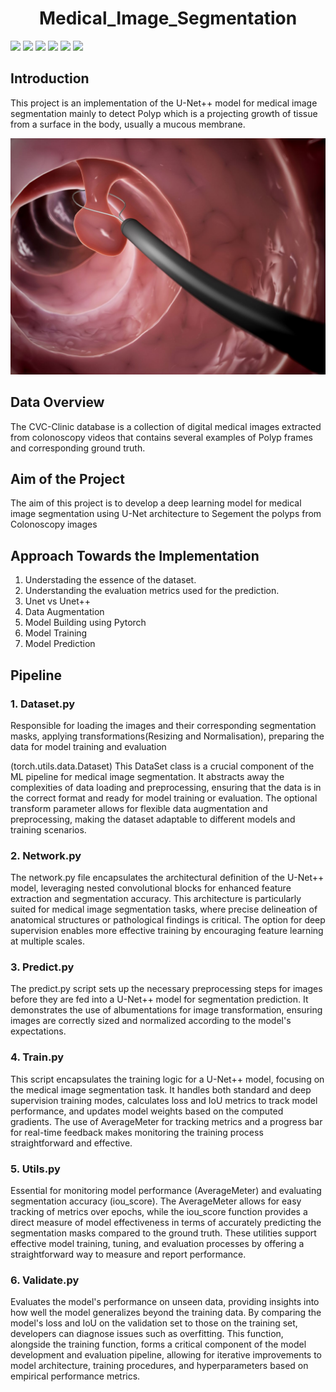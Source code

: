 # <h1 align="center">Medical_Image_Segmentation</h1>



[![](https://img.shields.io/badge/Python-FFD43B?style=for-the-badge&logo=python&logoColor=darkgreen)](https://www.python.org)  [![](https://img.shields.io/badge/PyTorch-EE4C2C?style=for-the-badge&logo=PyTorch&logoColor=white)](https://pytorch.org) [![](https://img.shields.io/badge/OpenCV-5C3EE8?style=for-the-badge&logo=opencv&logoColor=white)](https://opencv.org) [![](https://img.shields.io/badge/scikit_learn-F7931E?style=for-the-badge&logo=scikit-learn&logoColor=white)](https://scikit-learn.org/stable/) [![](https://img.shields.io/badge/Numpy-777BB4?style=for-the-badge&logo=numpy&logoColor=white)](https://numpy.org) [![](https://img.shields.io/badge/Pandas-2C2D72?style=for-the-badge&logo=pandas&logoColor=white)](https://pandas.pydata.org)


## Introduction 

This project is an implementation of the U-Net++ model for medical image segmentation mainly to detect Polyp which is a projecting growth of tissue from a surface in the body, usually a mucous membrane.

<img src = "https://github.com/datla-k/Medical_Image_Segmentation/blob/main/Images/polyp.jpg"/>


## Data Overview
The CVC-Clinic database  is a collection of digital medical images extracted from colonoscopy videos that contains several examples of Polyp frames and corresponding ground truth.

## Aim of the Project
The aim of this project is to develop a deep learning model for medical image segmentation using U-Net architecture to Segement the polyps from Colonoscopy images

## Approach Towards the Implementation

1. Understading the essence of the dataset.
2. Understanding the evaluation metrics used for the prediction.
3. Unet vs Unet++
4. Data Augmentation
5. Model Building using Pytorch
6. Model Training
7. Model Prediction

## Pipeline

### 1. Dataset.py

Responsible for loading the images and their corresponding segmentation masks, applying transformations(Resizing and Normalisation), preparing the data for model training and evaluation

(torch.utils.data.Dataset)
This DataSet class is a crucial component of the ML pipeline for medical image segmentation. It abstracts away the complexities of data loading and preprocessing, ensuring that the data is in the correct format and ready for model training or evaluation. The optional transform parameter allows for flexible data augmentation and preprocessing, making the dataset adaptable to different models and training scenarios.

### 2. Network.py

The network.py file encapsulates the architectural definition of the U-Net++ model, leveraging nested convolutional blocks for enhanced feature extraction and segmentation accuracy. This architecture is particularly suited for medical image segmentation tasks, where precise delineation of anatomical structures or pathological findings is critical. The option for deep supervision enables more effective training by encouraging feature learning at multiple scales.

### 3. Predict.py

The predict.py script sets up the necessary preprocessing steps for images before they are fed into a U-Net++ model for segmentation prediction. It demonstrates the use of albumentations for image transformation, ensuring images are correctly sized and normalized according to the model's expectations.

### 4. Train.py

This script encapsulates the training logic for a U-Net++ model, focusing on the medical image segmentation task. It handles both standard and deep supervision training modes, calculates loss and IoU metrics to track model performance, and updates model weights based on the computed gradients. The use of AverageMeter for tracking metrics and a progress bar for real-time feedback makes monitoring the training process straightforward and effective.

### 5. Utils.py

Essential for monitoring model performance (AverageMeter) and evaluating segmentation accuracy (iou_score). The AverageMeter allows for easy tracking of metrics over epochs, while the iou_score function provides a direct measure of model effectiveness in terms of accurately predicting the segmentation masks compared to the ground truth. These utilities support effective model training, tuning, and evaluation processes by offering a straightforward way to measure and report performance.

### 6. Validate.py

Evaluates the model's performance on unseen data, providing insights into how well the model generalizes beyond the training data. By comparing the model's loss and IoU on the validation set to those on the training set, developers can diagnose issues such as overfitting. This function, alongside the training function, forms a critical component of the model development and evaluation pipeline, allowing for iterative improvements to model architecture, training procedures, and hyperparameters based on empirical performance metrics.